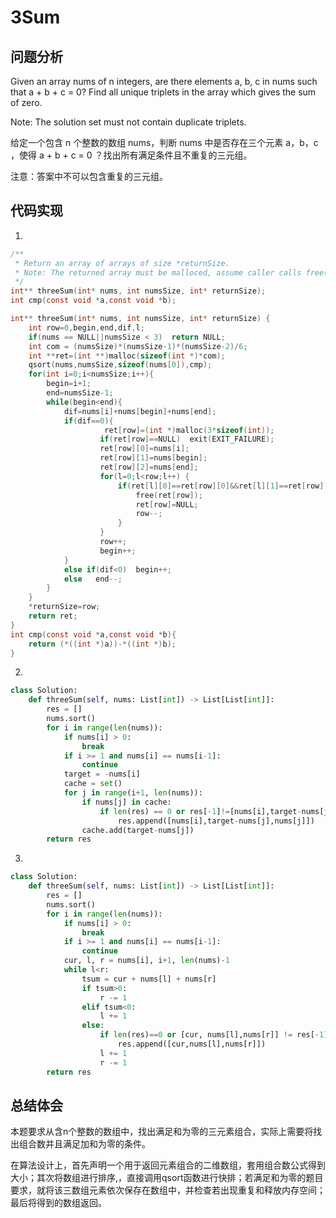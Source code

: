 #  3Sum

## 问题分析
Given an array nums of n integers, are there elements a, b, c in nums such that a + b + c = 0? Find all unique triplets in the array which gives the sum of zero.

Note: The solution set must not contain duplicate triplets.

给定一个包含 n 个整数的数组 nums，判断 nums 中是否存在三个元素 a，b，c ，使得 a + b + c = 0 ？找出所有满足条件且不重复的三元组。

注意：答案中不可以包含重复的三元组。

## 代码实现
1.
``` C
/**
 * Return an array of arrays of size *returnSize.
 * Note: The returned array must be malloced, assume caller calls free().
 */
int** threeSum(int* nums, int numsSize, int* returnSize); 
int cmp(const void *a,const void *b);

int** threeSum(int* nums, int numsSize, int* returnSize) {
    int row=0,begin,end,dif,l;
    if(nums == NULL||numsSize < 3)  return NULL;
    int com = (numsSize)*(numsSize-1)*(numsSize-2)/6;
    int **ret=(int **)malloc(sizeof(int *)*com);
    qsort(nums,numsSize,sizeof(nums[0]),cmp); 
    for(int i=0;i<numsSize;i++){
        begin=i+1;
        end=numsSize-1;
        while(begin<end){
            dif=nums[i]+nums[begin]+nums[end];
            if(dif==0){
                     ret[row]=(int *)malloc(3*sizeof(int));
                    if(ret[row]==NULL)  exit(EXIT_FAILURE);
                    ret[row][0]=nums[i];
                    ret[row][1]=nums[begin];
                    ret[row][2]=nums[end];
                    for(l=0;l<row;l++) {
                        if(ret[l][0]==ret[row][0]&&ret[l][1]==ret[row][1]&&ret[l][2]==ret[row][2]){
                            free(ret[row]);
                            ret[row]=NULL;
                            row--;
                        }
                    }
                    row++; 
                    begin++;
            } 
            else if(dif<0)  begin++;
            else   end--;
        }
    }           
    *returnSize=row;
    return ret;
}
int cmp(const void *a,const void *b){
    return (*((int *)a))-*((int *)b);
}

```
2.
```python
class Solution:
    def threeSum(self, nums: List[int]) -> List[List[int]]:
        res = []
        nums.sort()
        for i in range(len(nums)):
            if nums[i] > 0:
                break
            if i >= 1 and nums[i] == nums[i-1]:
                continue
            target = -nums[i]
            cache = set()
            for j in range(i+1, len(nums)):
                if nums[j] in cache:
                    if len(res) == 0 or res[-1]!=[nums[i],target-nums[j],nums[j]]:
                        res.append([nums[i],target-nums[j],nums[j]])
                cache.add(target-nums[j])
        return res
```

3.
```python
class Solution:
    def threeSum(self, nums: List[int]) -> List[List[int]]:
        res = []
        nums.sort()
        for i in range(len(nums)):
            if nums[i] > 0:
                break
            if i >= 1 and nums[i] == nums[i-1]:
                continue
            cur, l, r = nums[i], i+1, len(nums)-1
            while l<r:
                tsum = cur + nums[l] + nums[r]
                if tsum>0:
                    r -= 1
                elif tsum<0:
                    l += 1
                else:
                    if len(res)==0 or [cur, nums[l],nums[r]] != res[-1]:
                        res.append([cur,nums[l],nums[r]])
                    l += 1
                    r -= 1
        return res
```


## 总结体会

本题要求从含n个整数的数组中，找出满足和为零的三元素组合，实际上需要将找出组合数并且满足加和为零的条件。

在算法设计上，首先声明一个用于返回元素组合的二维数组，套用组合数公式得到大小；其次将数组进行排序,，直接调用qsort函数进行快排；若满足和为零的题目要求，就将该三数组元素依次保存在数组中，并检查若出现重复和释放内存空间；最后将得到的数组返回。

